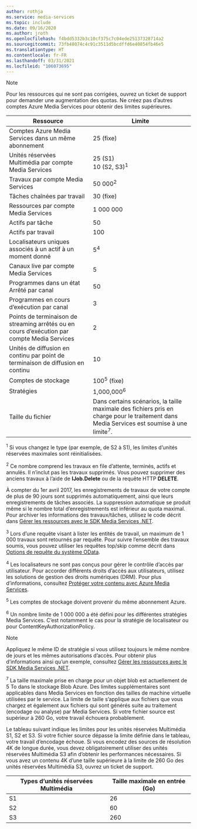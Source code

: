 ```yaml
---
author: rothja
ms.service: media-services
ms.topic: include
ms.date: 09/16/2020
ms.author: jroth
ms.openlocfilehash: f4bdd5332b3c10cf375c7c04ede25137328714a2
ms.sourcegitcommit: 73fb48074c4c91c3511d5bcdffd6e40854fb46e5
ms.translationtype: HT
ms.contentlocale: fr-FR
ms.lasthandoff: 03/31/2021
ms.locfileid: "106073695"
---
```

>[!NOTE]
>Pour les ressources qui ne sont pas corrigées, ouvrez un ticket de support pour demander une augmentation des quotas. Ne créez pas d’autres comptes Azure Media Services pour obtenir des limites supérieures.

| Ressource | Limite | 
| --- | --- | 
| Comptes Azure Media Services dans un même abonnement | 25 (fixe) |
| Unités réservées Multimédia par compte Media Services |25 (S1)<br/>10 (S2, S3)<sup>1</sup> | 
| Travaux par compte Media Services | 50 000<sup>2</sup> |
| Tâches chaînées par travail | 30 (fixe) |
| Ressources par compte Media Services | 1 000 000|
| Actifs par tâche | 50 |
| Actifs par travail | 100 |
| Localisateurs uniques associés à un actif à un moment donné | 5<sup>4</sup> |
| Canaux live par compte Media Services |5|
| Programmes dans un état Arrêté par canal |50|
| Programmes en cours d’exécution par canal |3|
| Points de terminaison de streaming arrêtés ou en cours d’exécution par compte Media Services|2|
| Unités de diffusion en continu par point de terminaison de diffusion en continu |10 |
| Comptes de stockage | 100<sup>5</sup> (fixe) |
| Stratégies | 1,000,000<sup>6</sup> |
| Taille du fichier| Dans certains scénarios, la taille maximale des fichiers pris en charge pour le traitement dans Media Services est soumise à une limite<sup>7</sup>. |

<sup>1</sup> Si vous changez le type (par exemple, de S2 à S1), les limites d’unités réservées maximales sont réinitialisées.

<sup>2</sup> Ce nombre comprend les travaux en file d’attente, terminés, actifs et annulés. Il n’inclut pas les travaux supprimés. Vous pouvez supprimer des anciens travaux à l’aide de **IJob.Delete** ou de la requête HTTP **DELETE**.

À compter du 1er avril 2017, les enregistrements de travaux de votre compte de plus de 90 jours sont supprimés automatiquement, ainsi que leurs enregistrements de tâches associés. La suppression automatique se produit même si le nombre total d’enregistrements est inférieur au quota maximal. Pour archiver les informations des travaux/tâches, utilisez le code décrit dans [Gérer les ressources avec le SDK Media Services .NET](../articles/media-services/previous/media-services-dotnet-manage-entities.md).

<sup>3</sup> Lors d’une requête visant à lister les entités de travail, un maximum de 1 000 travaux sont retournés par requête. Pour suivre l’ensemble des travaux soumis, vous pouvez utiliser les requêtes top/skip comme décrit dans [Options de requête du système OData](/previous-versions/dynamicscrm-2015/developers-guide/gg309461(v=crm.7)).

<sup>4</sup> Les localisateurs ne sont pas conçus pour gérer le contrôle d’accès par utilisateur. Pour accorder différents droits d’accès aux utilisateurs, utilisez les solutions de gestion des droits numériques (DRM). Pour plus d’informations, consultez [Protéger votre contenu avec Azure Media Services](../articles/media-services/latest/drm-content-protection-concept.md).

<sup>5</sup> Les comptes de stockage doivent provenir du même abonnement Azure.

<sup>6</sup> Un nombre limite de 1 000 000 a été défini pour les différentes stratégies Media Services. C’est notamment le cas pour la stratégie de localisateur ou pour ContentKeyAuthorizationPolicy. 

>[!NOTE]
> Appliquez le même ID de stratégie si vous utilisez toujours le même nombre de jours et les mêmes autorisations d’accès. Pour obtenir plus d’informations ainsi qu’un exemple, consultez [Gérer les ressources avec le SDK Media Services .NET](../articles/media-services/previous/media-services-dotnet-manage-entities.md#limit-access-policies).

<sup>7</sup> La taille maximale prise en charge pour un objet blob est actuellement de 5 To dans le stockage Blob Azure. Des limites supplémentaires sont applicables dans Media Services en fonction des tailles de machine virtuelle utilisées par le service. La limite de taille s’applique aux fichiers que vous chargez et également aux fichiers qui sont générés suite au traitement (encodage ou analyse) par Media Services. Si votre fichier source est supérieur à 260 Go, votre travail échouera probablement. 

Le tableau suivant indique les limites pour les unités réservées Multimédia S1, S2 et S3. Si votre fichier source dépasse la limite définie dans le tableau, votre travail d’encodage échoue. Si vous encodez des sources de résolution 4K de longue durée, vous devez obligatoirement utiliser des unités réservées Multimédia S3 afin d’obtenir les performances nécessaires. Si vous avez un contenu 4K d’une taille supérieure à la limite de 260 Go des unités réservées Multimédia S3, ouvrez un ticket de support.

|Types d’unités réservées Multimédia    |Taille maximale en entrée (Go)|
|---|---|
|S1 |    26|
|S2    | 60|
|S3    |260|
